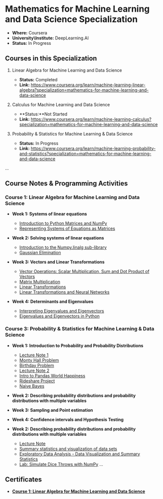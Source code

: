 # Mathematics for Machine Learning and Data Science Specialization

- **Where:** Coursera
- **University\Institute:** DeepLearning.AI
- **Status:** In Progress

## Courses in this Specialization

1. Linear Algebra for Machine Learning and Data Science
   - **Status:** Completed
   - **Link:** <https://www.coursera.org/learn/machine-learning-linear-algebra?specialization=mathematics-for-machine-learning-and-data-science>

2. Calculus for Machine Learning and Data Science
   - **Status:**Not Started
   - **Link:** <https://www.coursera.org/learn/machine-learning-calculus?specialization=mathematics-for-machine-learning-and-data-science>

3. Probability & Statistics for Machine Learning & Data Science
   - **Status:** In Progress
   - **Link:** <https://www.coursera.org/learn/machine-learning-probability-and-statistics?specialization=mathematics-for-machine-learning-and-data-science>

...

## Course Notes & Programming Activities

### Course 1: Linear Algebra for Machine Learning and Data Science

- **Week 1: Systems of linear equations**
  - [Introduction to Python Matrices and NumPy](L1/W1/C1_W1_Lab_1_introduction_to_numpy_arrays.ipynb)
  - [Representing Systems of Equations as Matrices](L1/W1/C1_W1_Lab_2_linear_systems_as_matrices.ipynb)

- **Week 2: Solving systems of linear equations**
  - [Introduction to the Numpy.linalg sub-library](L1/W2/C1W2_UGL_solving_linear_systems_3_variables.ipynb)
  - [Gaussian Elimination](L1/W2/C1W2_Assignment.ipynb)

- **Week 3: Vectors and Linear Transformations**
  - [Vector Operations: Scalar Multiplication, Sum and Dot Product of Vectors](L1/W3/C1W3_UGL_1_vector_operations.ipynb)
  - [Matrix Multiplication](L1/W3//C1W3_UGL_2_matrix_multiplication.ipynb)
  - [Linear Transformations](L1/W3/C1W3_UGL_3_linear_transformations.ipynb)
  - [Linear Transformations and Neural Networks](L1/W3/C1W3_Assignment.ipynb)

- **Week 4: Determinants and Eigenvalues**
  - [Interpreting Eigenvalues and Eigenvectors](L1/W4/C1_W4_Lab_1_Interpreting_eigenvalues_and_eigenvectors.ipynb)
  - [Eigenvalues and Eigenvectors in Python](L1/W4/C1W4_Assignment.ipynb)

### Course 3: Probability & Statistics for Machine Learning & Data Science

- **Week 1: Introduction to Probability and Probability Distributions**
  - [Lecture Note 1](L3/W1/lecture_note1.md)
  - [Monty Hall Problem](L3/W1/C3_W1_Lab_1_Monty_Hall.ipynb)
  - [Birthday Problem](L3/W1/C3_W1_Lab_2_Birthday_Problems.ipynb)
  - [Lecture Note 2](L3/W1/lecture_note2.md)
  - [Intro to Pandas World Happiness](L3/W1/intro-to-pandas-world-happiness.ipynb)
  - [Rideshare Project](L3/W1/Rideshare_Project_Week1.ipynb)
  - [Naive Bayes](L3/W1/C3W1_Assignment.ipynb)
- **Week 2: Describing probability distributions and probability distributions with multiple variables**
- **Week 3: Sampling and Point estimation**
- **Week 4: Confidence intervals and Hypothesis Testing**

- **Week 2: Describing probability distributions and probability distributions with multiple variables**
  - [Lecture Note](L3/W2/lecture_note.ipynb)
  - [Summary statistics and visualization of data sets](L3/W2/C2W2_UGL_datasets.ipynb)
  - [Exploratory Data Analysis - Data Visualization and Summary Statistics](L3/W2/Rideshare_Project_Week2.ipynb)
  - [Lab: Simulate Dice Throws with NumPy](L3/W2/C3W2_UGL_Dice_Simulations.ipynb)
...

## Certificates

- [**Course 1: Linear Algebra for Machine Learning and Data Science**](https://coursera.org/share/1b394cac27a8c72f89cf972124ed381e)
